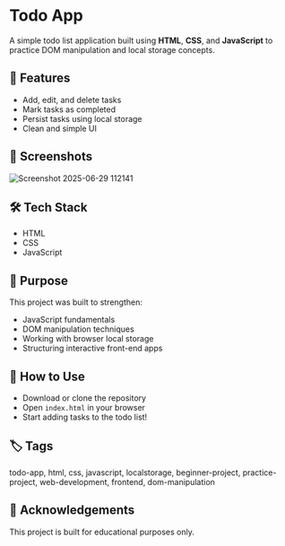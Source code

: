 # Todo App

A simple todo list application built using **HTML**, **CSS**, and **JavaScript** to practice DOM manipulation and local storage concepts.

## 🚀 Features

- Add, edit, and delete tasks
- Mark tasks as completed
- Persist tasks using local storage
- Clean and simple UI

## 📸 Screenshots

![Screenshot 2025-06-29 112141](https://github.com/user-attachments/assets/209b4c15-7c83-4b6d-b504-c71be1e6925e)



## 🛠️ Tech Stack

- HTML
- CSS
- JavaScript

## 🎯 Purpose

This project was built to strengthen:
- JavaScript fundamentals
- DOM manipulation techniques
- Working with browser local storage
- Structuring interactive front-end apps

## 📂 How to Use

- Download or clone the repository  
- Open `index.html` in your browser  
- Start adding tasks to the todo list!

## 🏷️ Tags

todo-app, html, css, javascript, localstorage, beginner-project, practice-project, web-development, frontend, dom-manipulation

## 🙌 Acknowledgements

This project is built for educational purposes only.
